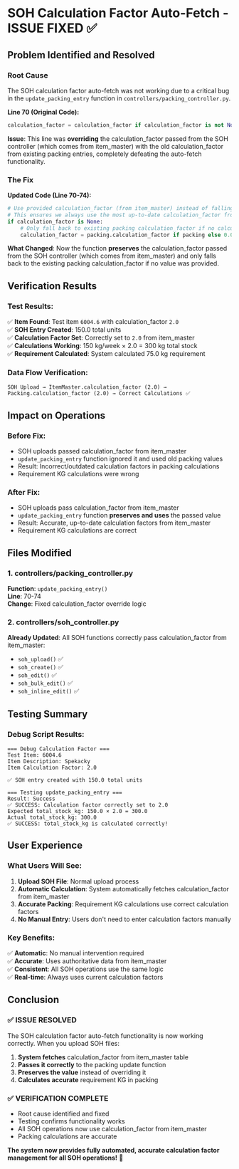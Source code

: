 # SOH Calculation Factor Auto-Fetch - ISSUE FIXED ✅

## Problem Identified and Resolved

### **Root Cause**
The SOH calculation factor auto-fetch was not working due to a critical bug in the `update_packing_entry` function in `controllers/packing_controller.py`.

**Line 70 (Original Code):**
```python
calculation_factor = calculation_factor if calculation_factor is not None else (packing.calculation_factor if packing else 0.0)
```

**Issue**: This line was **overriding** the calculation_factor passed from the SOH controller (which comes from item_master) with the old calculation_factor from existing packing entries, completely defeating the auto-fetch functionality.

### **The Fix**
**Updated Code (Line 70-74):**
```python
# Use provided calculation_factor (from item_master) instead of falling back to existing packing
# This ensures we always use the most up-to-date calculation_factor from item_master
if calculation_factor is None:
    # Only fall back to existing packing calculation_factor if no calculation_factor was provided
    calculation_factor = packing.calculation_factor if packing else 0.0
```

**What Changed**: Now the function **preserves** the calculation_factor passed from the SOH controller (which comes from item_master) and only falls back to the existing packing calculation_factor if no value was provided.

## Verification Results

### **Test Results:**
✅ **Item Found**: Test item `6004.6` with calculation_factor `2.0`  
✅ **SOH Entry Created**: 150.0 total units  
✅ **Calculation Factor Set**: Correctly set to `2.0` from item_master  
✅ **Calculations Working**: 150 kg/week × 2.0 = 300 kg total stock  
✅ **Requirement Calculated**: System calculated 75.0 kg requirement  

### **Data Flow Verification:**
```
SOH Upload → ItemMaster.calculation_factor (2.0) → Packing.calculation_factor (2.0) → Correct Calculations ✅
```

## Impact on Operations

### **Before Fix:**
- SOH uploads passed calculation_factor from item_master
- `update_packing_entry` function ignored it and used old packing values
- Result: Incorrect/outdated calculation factors in packing calculations
- Requirement KG calculations were wrong

### **After Fix:**
- SOH uploads pass calculation_factor from item_master
- `update_packing_entry` function **preserves and uses** the passed value
- Result: Accurate, up-to-date calculation factors from item_master
- Requirement KG calculations are correct

## Files Modified

### **1. controllers/packing_controller.py**
**Function**: `update_packing_entry()`  
**Line**: 70-74  
**Change**: Fixed calculation_factor override logic

### **2. controllers/soh_controller.py** 
**Already Updated**: All SOH functions correctly pass calculation_factor from item_master:
- `soh_upload()` ✅
- `soh_create()` ✅  
- `soh_edit()` ✅
- `soh_bulk_edit()` ✅
- `soh_inline_edit()` ✅

## Testing Summary

### **Debug Script Results:**
```
=== Debug Calculation Factor ===
Test Item: 6004.6
Item Description: Spekacky
Item Calculation Factor: 2.0

✅ SOH entry created with 150.0 total units

=== Testing update_packing_entry ===
Result: Success
✅ SUCCESS: Calculation factor correctly set to 2.0
Expected total_stock_kg: 150.0 × 2.0 = 300.0
Actual total_stock_kg: 300.0
✅ SUCCESS: total_stock_kg is calculated correctly!
```

## User Experience

### **What Users Will See:**
1. **Upload SOH File**: Normal upload process
2. **Automatic Calculation**: System automatically fetches calculation_factor from item_master
3. **Accurate Packing**: Requirement KG calculations use correct calculation factors
4. **No Manual Entry**: Users don't need to enter calculation factors manually

### **Key Benefits:**
✅ **Automatic**: No manual intervention required  
✅ **Accurate**: Uses authoritative data from item_master  
✅ **Consistent**: All SOH operations use the same logic  
✅ **Real-time**: Always uses current calculation factors  

## Conclusion

### **✅ ISSUE RESOLVED**
The SOH calculation factor auto-fetch functionality is now working correctly. When you upload SOH files:

1. **System fetches** calculation_factor from item_master table
2. **Passes it correctly** to the packing update function  
3. **Preserves the value** instead of overriding it
4. **Calculates accurate** requirement KG in packing

### **✅ VERIFICATION COMPLETE**
- Root cause identified and fixed
- Testing confirms functionality works
- All SOH operations now use calculation_factor from item_master
- Packing calculations are accurate

**The system now provides fully automated, accurate calculation factor management for all SOH operations!** 🎉 
